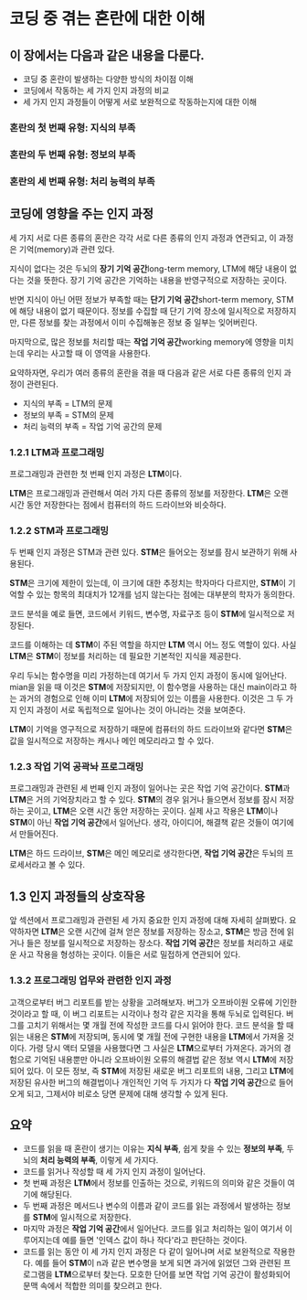 # 코딩 중 겪는 혼란에 대한 이해

## 이 장에서는 다음과 같은 내용을 다룬다.

- 코딩 중 혼란이 발생하는 다양한 방식의 차이점 이해
- 코딩에서 작동하는 세 가지 인지 과정의 비교
- 세 가지 인지 과정들이 어떻게 서로 보완적으로 작동하는지에 대한 이해

### 혼란의 첫 번째 유형: 지식의 부족

### 혼란의 두 번째 유형: 정보의 부족

### 혼란의 세 번째 유형: 처리 능력의 부족

## 코딩에 영향을 주는 인지 과정

세 가지 서로 다른 종류의 혼란은 각각 서로 다른 종류의 인지 과정과 연관되고,
이 과정은 기억(memory)과 관련 있다.

지식이 없다는 것은 두뇌의 **장기 기억 공간**long-term memory, LTM에 해당 내용이 없다는 것을 뜻한다.
장기 기억 공간은 기억하는 내용을 반영구적으로 저장하는 곳이다.

반면 지식이 아닌 어떤 정보가 부족할 때는 **단기 기억 공간**short-term memory, STM에 해당 내용이 없기 때문이다.
정보를 수집할 때 단기 기억 장소에 일시적으로 저장하지만, 다른 정보를 찾는 과정에서 이미 수집해놓은 정보 중 일부는 잊어버린다.

마지막으로, 많은 정보를 처리할 때는 **작업 기억 공간**working memory에 영향을 미치는데 우리는 사고할 때 이 영역을 사용한다.

요약하자면, 우리가 여러 종류의 혼란을 겪을 때 다음과 같은 서로 다른 종류의 인지 과정이 관련된다.

- 지식의 부족 = LTM의 문제
- 정보의 부족 = STM의 문제
- 처리 능력의 부족 = 작업 기억 공간의 문제

### 1.2.1 LTM과 프로그래밍

프로그래밍과 관련한 첫 번째 인지 과정은 **LTM**이다.

**LTM**은 프로그래밍과 관련해서 여러 가지 다른 종류의 정보를 저장한다.
**LTM**은 오랜 시간 동안 저장한다는 점에서 컴퓨터의 하드 드라이브와 비슷하다.

### 1.2.2 STM과 프로그래밍

두 번째 인지 과정은 STM과 관련 있다. **STM**은 들어오는 정보를 잠시 보관하기 위해 사용된다.

**STM**은 크기에 제한이 있는데, 이 크기에 대한 추정치는 학자마다 다르지만,
**STM**이 기억할 수 있는 항목의 최대치가 12개를 넘지 않는다는 점에는 대부분의 학자가 동의한다.

코드 분석을 예로 들면, 코드에서 키워드, 변수명, 자료구조 등이 **STM**에 일시적으로 저장된다.

코드를 이해하는 데 **STM**이 주된 역할을 하지만 **LTM** 역시 어느 정도 역할이 있다.
사실 **LTM**은 **STM**이 정보를 처리하는 데 필요한 기본적인 지식을 제공한다.

우리 두뇌는 함수명을 미리 가정하는데 여기서 두 가지 인지 과정이 동시에 일어난다.
mian을 읽을 때 이것은 **STM**에 저장되지만, 이 함수명을 사용하는 대신 main이라고 하는 과거의 경험으로 인해
이미 **LTM**에 저장되어 있는 이름을 사용한다. 이것은 그 두 가지 인지 과정이 서로 독립적으로 일어나는 것이 아니라는 것을 보여준다.

**LTM**이 기억을 영구적으로 저장하기 때문에 컴퓨터의 하드 드라이브와 같다면 **STM**은 값을 일시적으로 저장하는 캐시나 메인 메모리라고 할 수 있다.

### 1.2.3 작업 기억 공곽놔 프로그래밍

프로그래밍과 관련된 세 번째 인지 과정이 일어나는 곳은 작업 기억 공간이다.
**STM**과 **LTM**은 거의 기억장치라고 할 수 있다.
**STM**의 경우 읽거나 들으면서 정보를 잠시 저장하는 곳이고, **LTM**은 오랜 시간 동안 저장하는 곳이다.
실제 사고 작용은 **LTM**이나 **STM**이 아닌 **작업 기억 공간**에서 일어난다. 생각, 아이디어, 해결책 같은 것들이 여기에서 만들어진다.

**LTM**은 하드 드라이브, **STM**은 메인 메모리로 생각한다면, **작업 기억 공간**은 두뇌의 프로세서라고 볼 수 있다.

## 1.3 인지 과정들의 상호작용

앞 섹션에서 프로그래밍과 관련된 세 가지 중요한 인지 과정에 대해 자세히 살펴봤다.
요약하자면 **LTM**은 오랜 시간에 걸쳐 얻은 정보를 저장하는 장소고,
**STM**은 방금 전에 읽거나 들은 정보를 일시적으로 저장하는 장소다.
**작업 기억 공간**은 정보를 처리하고 새로운 사고 작용을 형성하는 곳이다.
이들은 서로 밀접하게 연관되어 있다.

### 1.3.2 프로그래밍 업무와 관련한 인지 과정

고객으로부터 버그 리포트를 받는 상황을 고려해보자. 버그가 오프바이원 오류에 기인한 것이라고 할 때,
이 버그 리포트는 시각이나 청각 같은 지각을 통해 두뇌로 입력된다. 버그를 고치기 위해서는 몇 개월 전에 작성한 코드를 다시 읽어야 한다.
코드 분석을 할 때 읽는 내용은 **STM**에 저장되며, 동시에 몇 개월 전에 구현한 내용을 **LTM**에서 가져올 것이다.
가령 당시 액터 모델을 사용했다면 그 사실은 **LTM**으로부터 가져온다.
과거의 경험으로 기억된 내용뿐만 아니라 오프바이원 오류의 해결법 같은 정보 역시 **LTM**에 저장되어 있다.
이 모든 정보, 즉 **STM**에 저장된 새로운 버그 리포트의 내용, 그리고 **LTM**에 저장된 유사한 버그의 해결법이나 개인적인 기억 두 가지가 다
**작업 기억 공간**으로 들어오게 되고, 그제서야 비로소 당면 문제에 대해 생각할 수 있게 된다.

## 요약

- 코드를 읽을 때 혼란이 생기는 이유는 **지식 부족**, 쉽게 찾을 수 있는 **정보의 부족**, 두뇌의 **처리 능력의 부족**, 이렇게 세 가지다.
- 코드를 읽거나 작성할 때 세 가지 인지 과정이 일어난다.
- 첫 번째 과정은 **LTM**에서 정보를 인출하는 것으로, 키워드의 의미와 같은 것들이 여기에 해당된다.
- 두 번째 과정은 메서드나 변수의 이름과 같이 코드를 읽는 과정에서 발생하는 정보를 **STM**에 일시적으로 저장한다.
- 마지막 과정은 **작업 기억 공간**에서 일어난다. 코드를 읽고 처리하는 일이 여기서 이루어지는데 예를 들면 '인덱스 값이 하나 작다'라고 판단하는 것이다.
- 코드를 읽는 동안 이 세 가지 인지 과정은 다 같이 일어나며 서로 보완적으로 작용한다. 예를 들어 **STM**이 n과 같은 변수명을 보게 되면 과거에 읽었던 그와 관련된 프로그램을 **LTM**으로부터 찾는다. 모호한 단어를 보면 작업 기억 공간이 활성화되어 문맥 속에서 적합한 의미를 찾으려고 한다.
